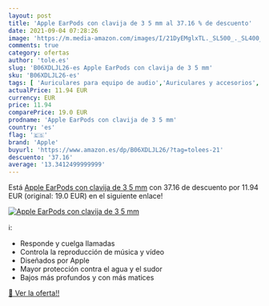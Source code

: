 ```yaml
---
layout: post
title: 'Apple EarPods con clavija de 3 5 mm al 37.16 % de descuento'
date: 2021-09-04 07:28:26
image: 'https://m.media-amazon.com/images/I/21DyEMglxTL._SL500_._SL400_.jpg'
comments: true
category: ofertas
author: 'tole.es'
slug: 'B06XDLJL26-es Apple EarPods con clavija de 3 5 mm'
sku: 'B06XDLJL26-es'
tags: [ 'Auriculares para equipo de audio','Auriculares y accesorios','Electrónica','apple', ]
actualPrice: 11.94 EUR
currency: EUR
price: 11.94
comparePrice: 19.0 EUR
prodname: 'Apple EarPods con clavija de 3 5 mm'
country: 'es'
flag: '🇪🇸'
brand: 'Apple'
buyurl: 'https://www.amazon.es/dp/B06XDLJL26/?tag=tolees-21'
descuento: '37.16'
average: '13.3412499999999'
---
```


Está [Apple EarPods con clavija de 3 5 mm](https://www.amazon.es/dp/B06XDLJL26/?tag=tolees-21) con 37.16 de descuento por 11.94 EUR (original: 19.0 EUR) en el siguiente enlace!

[![Apple EarPods con clavija de 3 5 mm](https://m.media-amazon.com/images/I/21DyEMglxTL._SL500_._SL400_.jpg)](https://www.amazon.es/dp/B06XDLJL26/?tag=tolees-21)

ℹ️:

- Responde y cuelga llamadas
- Controla la reproducción de música y vídeo
- Diseñados por Apple
- Mayor protección contra el agua y el sudor
- Bajos más profundos y con más matices

[🛒 Ver la oferta!!](https://www.amazon.es/dp/B06XDLJL26/?tag=tolees-21)
